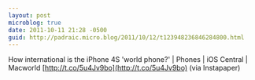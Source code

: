 ```yaml
---
layout: post
microblog: true
date: 2011-10-11 21:28 -0500
guid: http://padraic.micro.blog/2011/10/12/t123948236846284800.html
---
```

How international is the iPhone 4S 'world phone?' | Phones | iOS Central | Macworld [http://t.co/5u4Jv9bo](http://t.co/5u4Jv9bo) (via Instapaper)
